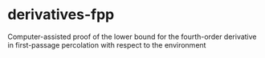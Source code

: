 # derivatives-fpp
Computer-assisted proof of the lower bound for the fourth-order derivative in first-passage percolation with respect to the environment
